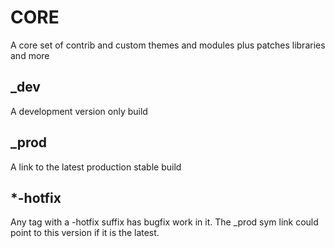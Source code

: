 # CORE
A core set of contrib and custom themes and modules plus patches libraries and more

## _dev
A development version only build

## _prod
A link to the latest production stable build

## *-hotfix
Any tag with a -hotfix suffix has bugfix work in it. The _prod sym link could
point to this version if it is the latest.
